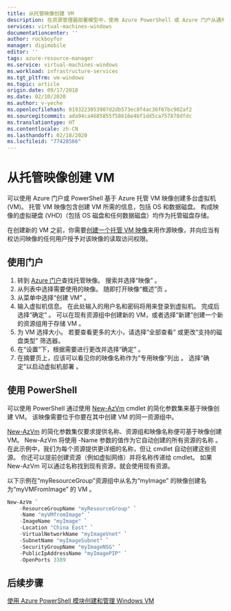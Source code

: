 ```yaml
---
title: 从托管映像创建 VM
description: 在资源管理器部署模型中，使用 Azure PowerShell 或 Azure 门户从通用托管映像创建 Windows 虚拟机。
services: virtual-machines-windows
documentationcenter: ''
author: rockboyfor
manager: digimobile
editor: ''
tags: azure-resource-manager
ms.service: virtual-machines-windows
ms.workload: infrastructure-services
ms.tgt_pltfrm: vm-windows
ms.topic: article
origin.date: 09/17/2018
ms.date: 02/10/2020
ms.author: v-yeche
ms.openlocfilehash: 8193223053907d2db573ec8f4ac36f67bc902af2
ms.sourcegitcommit: ada94ca4685855f58616e4bf1dd5ca757878dfdc
ms.translationtype: HT
ms.contentlocale: zh-CN
ms.lasthandoff: 02/18/2020
ms.locfileid: "77428566"
---
```

# <a name="create-a-vm-from-a-managed-image"></a>从托管映像创建 VM

可以使用 Azure 门户或 PowerShell 基于 Azure 托管 VM 映像创建多台虚拟机 (VM)。 托管 VM 映像包含创建 VM 所需的信息，包括 OS 和数据磁盘。 构成映像的虚拟硬盘 (VHD)（包括 OS 磁盘和任何数据磁盘）均作为托管磁盘存储。 

在创建新的 VM 之前，你需要[创建一个托管 VM 映像](capture-image-resource.md)来用作源映像，并向应当有权访问映像的任何用户授予对该映像的读取访问权限。 

## <a name="use-the-portal"></a>使用门户

1. 转到 [Azure 门户](https://portal.azure.cn)查找托管映像。 搜索并选择“映像”  。
3. 从列表中选择需要使用的映像。 随即打开映像“概述”页  。
4. 从菜单中选择“创建 VM”  。
5. 输入虚拟机信息。 在此处输入的用户名和密码将用来登录到虚拟机。 完成后选择“确定”  。 可以在现有资源组中创建新的 VM，或者选择“新建”创建一个新的资源组用于存储 VM  。
6. 为 VM 选择大小。 若要查看更多的大小，请选择“全部查看”  或更改“支持的磁盘类型”  筛选器。 
7. 在“设置”下，根据需要进行更改并选择“确定”   。 
8. 在摘要页上，应该可以看见你的映像名称作为“专用映像”列出  。 选择“确定”以启动虚拟机部署  。

## <a name="use-powershell"></a>使用 PowerShell

可以使用 PowerShell 通过使用 [New-AzVm](https://docs.microsoft.com/powershell/module/az.compute/new-azvm) cmdlet 的简化参数集来基于映像创建 VM。 该映像需要位于你要在其中创建 VM 的同一资源组中。

[New-AzVm](https://docs.microsoft.com/powershell/module/az.compute/new-azvm) 的简化参数集仅要求提供名称、资源组和映像名称便可基于映像创建 VM。 New-AzVm 将使用 -Name 参数的值作为它自动创建的所有资源的名称  。 在此示例中，我们为每个资源提供更详细的名称，但让 cmdlet 自动创建这些资源。 你还可以提前创建资源（例如虚拟网络）并将名称传递给 cmdlet。 如果 New-AzVm 可以通过名称找到现有资源，就会使用现有资源。

以下示例在“myResourceGroup”资源组中从名为“myImage”  的映像创建名为“myVMFromImage”  的 VM  。 

```powershell
New-AzVm `
    -ResourceGroupName "myResourceGroup" `
    -Name "myVMfromImage" `
    -ImageName "myImage" `
    -Location "China East" `
    -VirtualNetworkName "myImageVnet" `
    -SubnetName "myImageSubnet" `
    -SecurityGroupName "myImageNSG" `
    -PublicIpAddressName "myImagePIP" `
    -OpenPorts 3389
```

## <a name="next-steps"></a>后续步骤
[使用 Azure PowerShell 模块创建和管理 Windows VM](tutorial-manage-vm.md?toc=%2fvirtual-machines%2fwindows%2ftoc.json)

<!--Update_Description: update meta properties, wording update -->